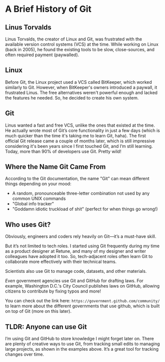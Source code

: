 # A Brief History of Git

## Linus Torvalds

Linus Torvalds, the creator of Linux and Git, was frustrated with the available version control systems (VCS) at the time. While working on Linux (back in 2005), he found the existing tools to be slow, close-sources, and often required payment (paywalled).

## Linux

Before Git, the Linux project used a VCS called BitKeeper, which worked similarly to Git. However, when BitKeeper's owners introduced a paywall, it frustrated Linus. The free alternatives weren't powerful enough and lacked the features he needed. So, he decided to create his own system.

## Git

Linus wanted a fast and free VCS, unlike the ones that existed at the time. He actually wrote most of Git’s core functionality in just a few days (which is much quicker than the time it's taking me to learn Git, haha). The first official Git release came a couple of months later, which is still impressive considering it's been years since I first touched Git, and I’m still learning. Today, more than 90% of developers use Git. Pretty wild!

## Where the Name Git Came From

According to the Git documentation, the name "Git" can mean different things depending on your mood:

- A random, pronounceable three-letter combination not used by any common UNIX commands
- "Global info tracker"
- "Goddamn idiotic truckload of shit" (perfect for when things go wrong!)

## Who uses Git?

Obviously, engineers and coders rely heavily on Git—it’s a must-have skill.

But it’s not limited to tech roles. I started using Git frequently during my time as a product designer at Retune, and many of my designer and writer colleagues have adopted it too. So, tech-adjacent roles often learn Git to collaborate more effectively with their technical teams.

Scientists also use Git to manage code, datasets, and other materials.

_Even_ government agencies use Git and GitHub for drafting laws. For example, Washington D.C.'s City Council publishes laws on GitHub, allowing citizens to contribute by fixing typos and more!

You can check out the link here: `https://government.github.com/community/`
to learn more about the different governments that use github, which is built on top of Git (more on this later).

## TLDR: Anyone can use Git

I’m using Git and GitHub to store knowledge I might forget later on. There are plenty of creative ways to use Git, from tracking small edits to managing large projects, as shown in the examples above. It’s a great tool for tracking changes over time.

